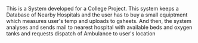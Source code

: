 This is a System developed for a College Project. This system keeps a Database of Nearby Hospitals and the user has to buy a small equiptment which measures user's temp and uploads to gsheets. And then, the system analyses and sends mail to nearest hospital with available beds and oxygen tanks and requests dispatch of Ambulance to user's location
